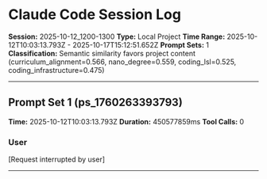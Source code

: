 # Claude Code Session Log

**Session:** 2025-10-12_1200-1300
**Type:** Local Project
**Time Range:** 2025-10-12T10:03:13.793Z - 2025-10-17T15:12:51.652Z
**Prompt Sets:** 1
**Classification:** Semantic similarity favors project content (curriculum_alignment=0.566, nano_degree=0.559, coding_lsl=0.525, coding_infrastructure=0.475)

---

<a name="ps_1760263393793"></a>
## Prompt Set 1 (ps_1760263393793)

**Time:** 2025-10-12T10:03:13.793Z
**Duration:** 450577859ms
**Tool Calls:** 0

### User

[Request interrupted by user]

---

